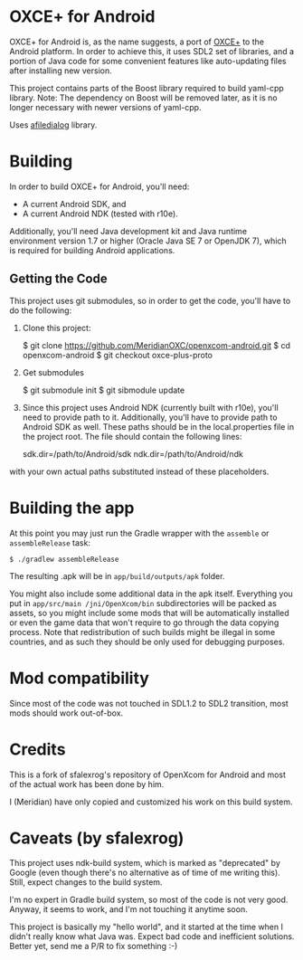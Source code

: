 # OXCE+ for Android

OXCE+ for Android is, as the name suggests, a port of [OXCE+](https://openxcom.org/forum/index.php/topic,5409.0.html) to the
Android platform. In order to achieve this, it uses SDL2 set of libraries, and a portion of Java
code for some convenient features like auto-updating files after installing new version.

This project contains parts of the Boost library required to build yaml-cpp library.
Note: The dependency on Boost will be removed later, as it is no longer necessary with newer versions of yaml-cpp.

Uses [afiledialog](https://github.com/jfmdev/afiledialog) library.

# Building

In order to build OXCE+ for Android, you'll need:

 - A current Android SDK, and
 - A current Android NDK (tested with r10e).

Additionally, you'll need Java development kit and Java runtime environment version 1.7 or higher
(Oracle Java SE 7 or OpenJDK 7), which is required for building Android applications.

## Getting the Code

This project uses git submodules, so in order to get the code, you'll have to do the following:

1. Clone this project:


    $ git clone https://github.com/MeridianOXC/openxcom-android.git
    $ cd openxcom-android
    $ git checkout oxce-plus-proto

2. Get submodules


    $ git submodule init
    $ git sibmodule update

3. Since this project uses Android NDK (currently built with r10e), you'll need to provide path
to it. Additionally, you'll have to provide path to Android SDK as well. These paths should be in
the local.properties file in the project root. The file should contain the following lines:


    sdk.dir=/path/to/Android/sdk
    ndk.dir=/path/to/Android/ndk

with your own actual paths substituted instead of these placeholders.

# Building the app

At this point you may just run the Gradle wrapper with the `assemble` or `assembleRelease` task:


    $ ./gradlew assembleRelease

The resulting .apk will be in `app/build/outputs/apk` folder.

You might also include some additional data in the apk itself. Everything you put in `app/src/main
/jni/OpenXcom/bin` subdirectories will be packed as assets, so you might include some mods that will be
automatically installed or even the game data that won't require to go through the data copying
process. Note that redistribution of such builds might be illegal in some countries, and as
such they should be only used for debugging purposes.

# Mod compatibility

Since most of the code was not touched in SDL1.2 to SDL2 transition, most mods should work out-of-box.

# Credits

This is a fork of sfalexrog's repository of OpenXcom for Android and most of the actual work has been done by him.

I (Meridian) have only copied and customized his work on this build system.

# Caveats (by sfalexrog)

This project uses ndk-build system, which is marked as "deprecated" by Google (even though there's
no alternative as of time of me writing this). Still, expect changes to the build system.

I'm no expert in Gradle build system, so most of the code is not very good. Anyway, it seems to work,
and I'm not touching it anytime soon.

This project is basically my "hello world", and it started at the time when I didn't really know what
Java was. Expect bad code and inefficient solutions. Better yet, send me a P/R to fix something :-)

